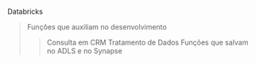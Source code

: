 Databricks

> Funções que auxiliam no desenvolvimento
>> Consulta em CRM
>> Tratamento de Dados
>> Funções que salvam no ADLS e no Synapse
